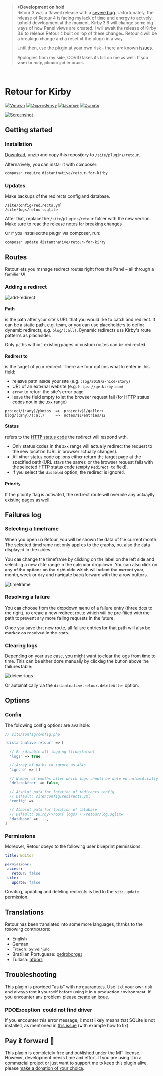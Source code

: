 > **⏸ Development on hold**  
> Retour 3 was a flawed release with a [severe bug](https://github.com/distantnative/retour-for-kirby/issues/229). Unfortunately, the release of Retour 4 is facing my lack of time and energy to actively uphold development at the moment. Kirby 3.6 will change some big ways of how Panel views are created. I will await the release of Kirby 3.6 to release Retour 4 built on top of these changes. Retour 4 will be a breakign change and a reset of the plugin in a way. 
> 
> Until then, use the plugin at your own risk - there are known [issues](https://github.com/distantnative/search-for-kirby/issues). 
> 
> Apologies from my side, COVID takes its toll on me as well. If you want to help, please get in touch.
 <br>
 
 
# Retour for Kirby

[![Version](https://img.shields.io/badge/release-3.0.1-4271ae.svg?style=for-the-badge)](https://github.com/distantnative/retour-for-kirby/releases)
[![Dependency](https://img.shields.io/badge/kirby-3.5.0-cca000.svg?style=for-the-badge)](https://getkirby.com/)
[![License](https://img.shields.io/badge/license-MIT-7ea328.svg?style=for-the-badge)](https://opensource.org/licenses/MIT)
[![Donate](https://img.shields.io/badge/support-donate-c82829.svg?style=for-the-badge)](https://paypal.me/distantnative)

[![Screenshot](screenshot.png)](https://distantnative.com/retour)

## Getting started

### Installation
[Download](https://github.com/distantnative/retour-for-kirby/archive/master.zip), unzip and copy this repository to `/site/plugins/retour`.

Alternatively, you can install it with composer:

```bash
composer require distantnative/retour-for-kirby
```

### Updates
Make backups of the redirects config and database.

```
/site/config/redirects.yml
/site/logs/retour.sqlite
```

After that, replace the `/site/plugins/retour` folder with the new version. Make sure to read the release notes for breaking changes.

Or if you installed the plugin via composer, run:

```bash
composer update distantnative/retour-for-kirby
```

## Routes
Retour lets you manage redirect routes right from the Panel – all through a familiar UI.

### Adding a redirect

![add-redirect](https://user-images.githubusercontent.com/3788865/124011380-3af57a80-d9e0-11eb-9346-f64c3c7b49e6.png)

#### Path
is the path after your site's URL that you would like to catch and redirect.
It can be a static path, e.g. team, or you can use placeholders to define dynamic redirects, e.g. `blog/(:all)`.
Dynamic redirects use Kirby's route patterns as placholder.

Only paths without existing pages or custom routes can be redirected.

#### Redirect to
is the target of your redirect. There are four options what to enter in this field:

- relative path inside your site (e.g. `blog/2018/a-nice-story`)
- URL of an external website (e.g. `https://getkirby.com`)
- `error` to return the site's error page
- leave the field empty to let the browser request fail (for HTTP status codes not in the `3xx` range)

```
project/(:any)/photos  =>  project/$1/gallery
blog/(:any)/(:all)     =>  notes/$1/entries/$2
```

#### Status
refers to the [HTTP status code](https://httpstatuses.com/) the redirect will respond with.

- Only status codes in the `3xx` range will actually redirect the request to the new location (URL in browser actually changes).
- All other status code options either return the target page at the specified path (URL stays the same); or the browser request fails with the selected HTTP status code (empty `Redirect to` field).
- If you select the `disabled` option, the redirect is ignored.

#### Priority
If the priority flag is activated, the redirect route will overrule any actuaylly existing pages as well.

## Failures log
### Selecting a timeframe
When you open up Retour, you will be shown the data of the current month. The selected timeframe not only applies to the graphs, but also the data displayed in the tables.

You can change the timeframe by clicking on the label on the left side and selecting a new date range in the calendar dropdown. You can also click on any of the options on the right side which will select the current year, month, week or day and navigate back/forward with the arrow buttons.

![timeframe](https://user-images.githubusercontent.com/3788865/124011702-93c51300-d9e0-11eb-9f40-0147a6253253.png)

### Resolving a failure
You can choose from the dropdown menu of a failure entry (three dots to the right), to create a new redirect route which will be pre-filled with the path to prevent any more failing requests in the future.

Once you save that new route, all failure entries for that path will also be marked as resolved in the stats.

### Clearing logs
Depending on your use case, you might want to clear the logs from time to time.
This can be either done manually by clicking the button above the failures table:

![delete-logs](https://user-images.githubusercontent.com/3788865/124011751-a17a9880-d9e0-11eb-9063-8fd630aa5776.png)


Or automatically via the `distantnative.retour.deleteAfter` option.

## Options
### Config
The following config options are available:

```php
// site/sonfig/config.php

'distantnative.retour' => [

  // En-/disable all logging (true/false)
  'logs' => true,

  // Array of paths to ignore as 404s
  'ignore' => [],

  // Number of months after which logs should be deleted automatically
  'deleteAfter' => false,

  // Absolut path for location of redirects config
  // Default: site/config/redirects.yml
  'config' => ...,

  // Absolut path for location of database
  // Default: $kirby->root('logs) + /retour/log.sqlite
  'database' => ...,
]
```

### Permissions
Moreover, Retour obeys to the following user blueprint permissions:

```yaml
title: Editor

permissions:
 access:
   retour: false
 site:
   update: false
```

Creating, updating and deleting redirects is tied to the `site.update` permission.

## Translations
Retour has been translated into some more languages, thanks to the following contributors:

- English
- German
- French: [sylvainjule](https://github.com/sylvainjule)
- Brazilian Portuguese: [pedroborges](https://github.com/pedroborges)
- Turkish: [afbora](https://github.com/afbora)

## Troubleshooting
This plugin is provided "as is" with no guarantees. Use it at your own risk and always test it yourself before using it in a production environment. If you encounter any problem, please [create an issue](https://github.com/distantnative/retour-for-kirby/issues).

### PDOException: could not find driver
If you encounter this error message, it most likely means that SQLite is not installed, as mentioned in [this issue](https://github.com/distantnative/retour-for-kirby/issues/160) (with example how to fix).

## Pay it forward 💛
This plugin is completely free and published under the MIT license. However, development needs time and effort. If you are using it in a commercial project or just want to support me to keep this plugin alive, please [make a donation of your choice](https://paypal.me/distantnative).
